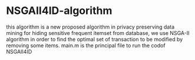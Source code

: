 # NSGAII4ID-algorithm

this algorithm is a new proposed algorithm in privacy preserving data mining for hiding sensitive frequent itemset from database, we use NSGA-II algorithm in order to find the optimal set of transaction to be modified by removing some items.
main.m is the principal file to run the codof NSGAII4ID
